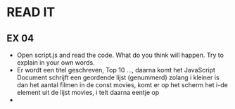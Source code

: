 # READ IT
## EX 04
* Open script.js and read the code. What do you think will happen. Try to explain in your own words.
* Er wordt een titel geschreven, Top 10 ..., daarna komt het JavaScript
Document schrijft een geordende lijst (genummerd)
zolang i kleiner is dan het aantal filmen in de const movies, komt er op het scherm het i-de element uit de lijst movies, i telt daarna eentje op
* 